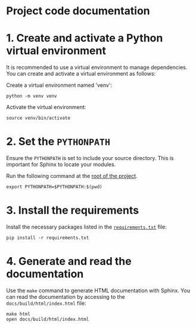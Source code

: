 # Project code documentation

# 1. Create and activate a Python virtual environment

It is recommended to use a virtual environment to manage dependencies. You can create and activate a virtual environment as follows:

Create a virtual environment named 'venv':
```shell
python -m venv venv
```

Activate the virtual environment:

```shell
source venv/bin/activate
```

# 2. Set the `PYTHONPATH`

Ensure the `PYTHONPATH` is set to include your source directory. This is important for Sphinx to locate your modules.

Run the following command at the [root of the project](/).
```shell
export PYTHONPATH=$PYTHONPATH:$(pwd)
```

# 3. Install the requirements

Install the necessary packages listed in the [`requirements.txt`](/docs/requirements.txt) file:

```shell
pip install -r requirements.txt
```

# 4. Generate and read the documentation

Use the `make` command to generate HTML documentation with Sphinx. You can read the documentation by accessing to the `docs/build/html/index.html` file:

```shell
make html
open docs/build/html/index.html
```